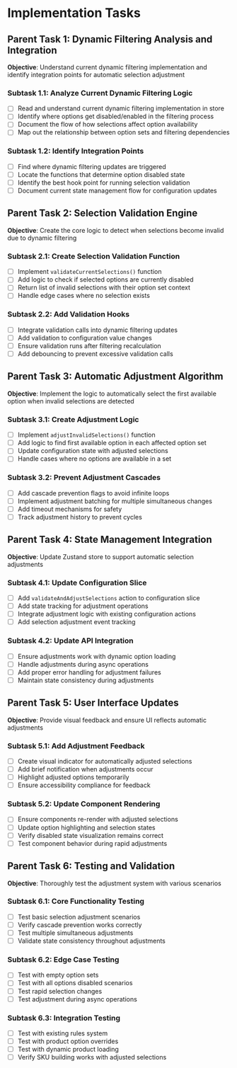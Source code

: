 # Implementation Tasks

## Parent Task 1: Dynamic Filtering Analysis and Integration

**Objective**: Understand current dynamic filtering implementation and identify integration points for automatic selection adjustment

### Subtask 1.1: Analyze Current Dynamic Filtering Logic
- [ ] Read and understand current dynamic filtering implementation in store
- [ ] Identify where options get disabled/enabled in the filtering process
- [ ] Document the flow of how selections affect option availability
- [ ] Map out the relationship between option sets and filtering dependencies

### Subtask 1.2: Identify Integration Points
- [ ] Find where dynamic filtering updates are triggered
- [ ] Locate the functions that determine option disabled state
- [ ] Identify the best hook point for running selection validation
- [ ] Document current state management flow for configuration updates

## Parent Task 2: Selection Validation Engine

**Objective**: Create the core logic to detect when selections become invalid due to dynamic filtering

### Subtask 2.1: Create Selection Validation Function
- [ ] Implement `validateCurrentSelections()` function
- [ ] Add logic to check if selected options are currently disabled
- [ ] Return list of invalid selections with their option set context
- [ ] Handle edge cases where no selection exists

### Subtask 2.2: Add Validation Hooks
- [ ] Integrate validation calls into dynamic filtering updates
- [ ] Add validation to configuration value changes
- [ ] Ensure validation runs after filtering recalculation
- [ ] Add debouncing to prevent excessive validation calls

## Parent Task 3: Automatic Adjustment Algorithm

**Objective**: Implement the logic to automatically select the first available option when invalid selections are detected

### Subtask 3.1: Create Adjustment Logic
- [ ] Implement `adjustInvalidSelections()` function
- [ ] Add logic to find first available option in each affected option set
- [ ] Update configuration state with adjusted selections
- [ ] Handle cases where no options are available in a set

### Subtask 3.2: Prevent Adjustment Cascades
- [ ] Add cascade prevention flags to avoid infinite loops
- [ ] Implement adjustment batching for multiple simultaneous changes
- [ ] Add timeout mechanisms for safety
- [ ] Track adjustment history to prevent cycles

## Parent Task 4: State Management Integration

**Objective**: Update Zustand store to support automatic selection adjustments

### Subtask 4.1: Update Configuration Slice
- [ ] Add `validateAndAdjustSelections` action to configuration slice
- [ ] Add state tracking for adjustment operations
- [ ] Integrate adjustment logic with existing configuration actions
- [ ] Add selection adjustment event tracking

### Subtask 4.2: Update API Integration
- [ ] Ensure adjustments work with dynamic option loading
- [ ] Handle adjustments during async operations
- [ ] Add proper error handling for adjustment failures
- [ ] Maintain state consistency during adjustments

## Parent Task 5: User Interface Updates

**Objective**: Provide visual feedback and ensure UI reflects automatic adjustments

### Subtask 5.1: Add Adjustment Feedback
- [ ] Create visual indicator for automatically adjusted selections
- [ ] Add brief notification when adjustments occur
- [ ] Highlight adjusted options temporarily
- [ ] Ensure accessibility compliance for feedback

### Subtask 5.2: Update Component Rendering
- [ ] Ensure components re-render with adjusted selections
- [ ] Update option highlighting and selection states
- [ ] Verify disabled state visualization remains correct
- [ ] Test component behavior during rapid adjustments

## Parent Task 6: Testing and Validation

**Objective**: Thoroughly test the adjustment system with various scenarios

### Subtask 6.1: Core Functionality Testing
- [ ] Test basic selection adjustment scenarios
- [ ] Verify cascade prevention works correctly
- [ ] Test multiple simultaneous adjustments
- [ ] Validate state consistency throughout adjustments

### Subtask 6.2: Edge Case Testing
- [ ] Test with empty option sets
- [ ] Test with all options disabled scenarios
- [ ] Test rapid selection changes
- [ ] Test adjustment during async operations

### Subtask 6.3: Integration Testing
- [ ] Test with existing rules system
- [ ] Test with product option overrides
- [ ] Test with dynamic product loading
- [ ] Verify SKU building works with adjusted selections